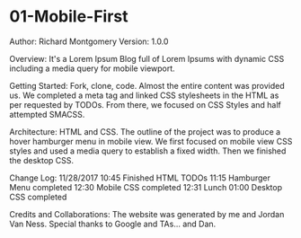 # 01-Mobile-First
Author: Richard Montgomery
Version: 1.0.0

Overview:
It's a Lorem Ipsum Blog full of Lorem Ipsums with dynamic CSS including a media query for mobile viewport.

Getting Started:
Fork, clone, code. Almost the entire content was provided us. We completed a meta tag and linked CSS stylesheets in the HTML as per requested by TODOs. From there, we focused on CSS Styles and half attempted SMACSS.

Architecture:
HTML and CSS. The outline of the project was to produce a hover hamburger menu in mobile view. We first focused on mobile view CSS styles and used a media query to establish a fixed width. Then we finished the desktop CSS.

Change Log:
11/28/2017
10:45 Finished HTML TODOs
11:15 Hamburger Menu completed
12:30 Mobile CSS completed
12:31 Lunch
01:00 Desktop CSS completed

Credits and Collaborations:
The website was generated by me and Jordan Van Ness. Special thanks to Google and TAs... and Dan.
